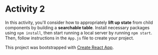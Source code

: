 # Activity 2

In this activity, you'll consider how to appropriately **lift up state** from child components by building a **searchable table**. Install necessary packages using `npm install`, then start running a local server by running `npm start`. Then, follow instructions in the `App.js` file to create your project. 

This project was bootstrapped with [Create React App](https://github.com/facebookincubator/create-react-app).